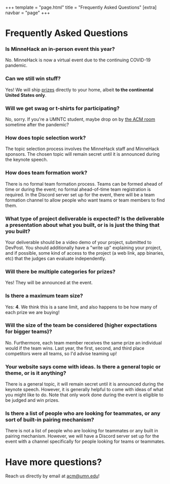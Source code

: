 +++
template = "page.html"
title = "Frequently Asked Questions"
[extra]
navbar = "page"
+++

# Frequently Asked Questions

### Is MinneHack an in-person event this year?

No. MinneHack is now a virtual event due to the continuing COVID-19 pandemic.

### Can we still win stuff?

Yes! We will ship [prizes](/prizes) directly to your home, albeit **to the continental United States only**.

### Will we get swag or t-shirts for participating?

No, sorry. If you're a UMNTC student, maybe drop on by [the ACM room](https://acm.umn.edu) sometime after the pandemic?

### How does topic selection work?

The topic selection process involves the MinneHack staff and MinneHack sponsors. The chosen topic will remain secret until it is announced during the keynote speech.

### How does team formation work?

There is no formal team formation process. Teams can be formed ahead of time or during the event; no formal ahead-of-time team registration is required. In the Discord server set up for the event, there will be a team formation channel to allow people who want teams or team members to find them. 

### What type of project deliverable is expected? Is the deliverable a presentation about what you built, or is is just the thing that you built?

Your deliverable should be a video demo of your project, submitted to DevPost. You should additionally have a "write up" explaining your project, and if possible, some kind of access to the project (a web link, app binaries, etc) that the judges can evaluate independently.

### Will there be multiple categories for prizes?

Yes! They will be announced at the event.

### Is there a maximum team size?

Yes: **4**. We think this is a sane limit, and also happens to be how many of each prize we are buying!

### Will the size of the team be considered (higher expectations for bigger teams)?
	
No. Furthermore, each team member receives the same prize an individual would if the team wins. Last year, the first, second, and third place competitors were all teams, so I'd advise teaming up!

### Your website says come with ideas.  Is there a general topic or theme, or is it anything?
	
There is a general topic, it will remain secret until it is announced during the keynote speech. However, it is generally helpful to come with ideas of what you might like to do. Note that only work done during the event is eligible to be judged and win prizes.

### Is there a list of people who are looking for teammates, or any sort of built-in pairing mechanism?
	
There is not a list of people who are looking for teammates or any built in pairing mechanism. However, we will have a Discord server set up for the event with a channel specifically for people looking for teams or teammates. 

# Have more questions?

Reach us directly by email at [acm@umn.edu](mailto:acm@umn.edu)!
